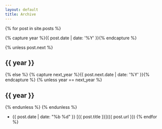 ```yaml
---
layout: default
title: Archive
---
```


{% for post in site.posts %}

{% capture year %}{{ post.date | date: '%Y' }}{% endcapture %}

{% unless post.next %}
## {{ year }}
{% else %}
{% capture next_year %}{{ post.next.date | date: '%Y' }}{% endcapture %}
{% unless year == next_year %}
## {{ year }}
{% endunless %}
{% endunless %}

- <time datetime="{{ post.date | date_to_xmlschema }}">{{ post.date | date: "%b %d" }}</time> [{{ post.title }}]({{ post.url }})
{% endfor %}
